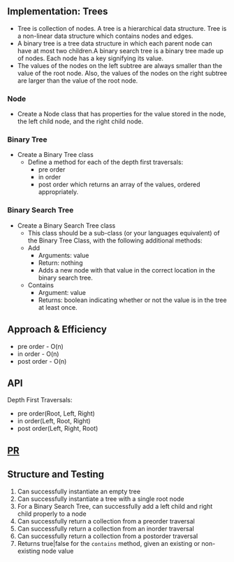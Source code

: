 
## Implementation: Trees

- Tree is collection of nodes. A tree is a hierarchical data structure. Tree is a non-linear data structure which contains nodes and edges.
- A binary tree is a tree data structure in which each parent node can have at most two children.A binary search tree is a binary tree made up of nodes. Each node has a key signifying its value.
- The values of the nodes on the left subtree are always smaller than the value of the root node. Also, the values of the nodes on the right subtree are larger than the value of the root node.

### Node

- Create a Node class that has properties for the value stored in the node, the left child node, and the right child node.

### Binary Tree

- Create a Binary Tree class
  - Define a method for each of the depth first traversals:
    - pre order
    - in order
    - post order
 which returns an array of the values, ordered appropriately.

### Binary Search Tree

- Create a Binary Search Tree class
  - This class should be a sub-class (or your languages equivalent) of the Binary Tree Class, with the following additional methods:
  - Add
    - Arguments: value
    - Return: nothing
    - Adds a new node with that value in the correct location in the binary search tree.
  - Contains
    - Argument: value
    - Returns: boolean indicating whether or not the value is in the tree at least once.

## Approach & Efficiency

- pre order - O(n)
- in order - O(n)
- post order - O(n)

## API

Depth First Traversals:

- pre order(Root, Left, Right)
- in order(Left, Root, Right)
- post order(Left, Right, Root)

## [PR](https://github.com/SarahTek/data-structures-and-algorithms-401/pull/56/commits/83c7a12fdfd6bc761e14decdf20763f043b55d73)

## Structure and Testing

1. Can successfully instantiate an empty tree
2. Can successfully instantiate a tree with a single root node
3. For a Binary Search Tree, can successfully add a left child and right child properly to a node
4. Can successfully return a collection from a preorder traversal
5. Can successfully return a collection from an inorder traversal
6. Can successfully return a collection from a postorder traversal
7. Returns true|false for the `contains` method, given an existing or non-existing node value
